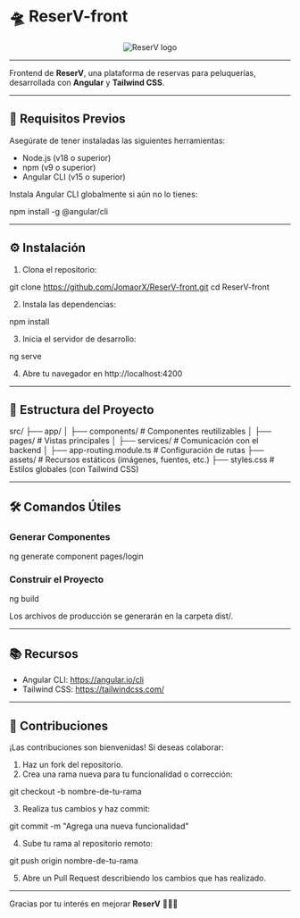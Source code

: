 # 🛸 ReserV-front

<p align="center">
<img src="i.imgur.com/7FFRjqP.png" alt="ReserV logo">
</p>

---

Frontend de **ReserV**, una plataforma de reservas para peluquerías, desarrollada con **Angular** y **Tailwind CSS**.

---

## 🚀 Requisitos Previos

Asegúrate de tener instaladas las siguientes herramientas:

- Node.js (v18 o superior)
- npm (v9 o superior)
- Angular CLI (v15 o superior)

Instala Angular CLI globalmente si aún no lo tienes:

npm install -g @angular/cli

---

## ⚙️ Instalación

1. Clona el repositorio:

git clone https://github.com/JomaorX/ReserV-front.git
cd ReserV-front

2. Instala las dependencias:

npm install

3. Inicia el servidor de desarrollo:

ng serve

4. Abre tu navegador en http://localhost:4200

---

## 🧱 Estructura del Proyecto

src/
├── app/
│   ├── components/            # Componentes reutilizables
│   ├── pages/                 # Vistas principales
│   ├── services/              # Comunicación con el backend
│   ├── app-routing.module.ts  # Configuración de rutas
├── assets/                    # Recursos estáticos (imágenes, fuentes, etc.)
├── styles.css                 # Estilos globales (con Tailwind CSS)

---

## 🛠️ Comandos Útiles

### Generar Componentes

ng generate component pages/login

### Construir el Proyecto

ng build

Los archivos de producción se generarán en la carpeta dist/.

---

## 📚 Recursos

- Angular CLI: https://angular.io/cli
- Tailwind CSS: https://tailwindcss.com/

---

## 🤝 Contribuciones

¡Las contribuciones son bienvenidas! Si deseas colaborar:

1. Haz un fork del repositorio.
2. Crea una rama nueva para tu funcionalidad o corrección:

git checkout -b nombre-de-tu-rama

3. Realiza tus cambios y haz commit:

git commit -m "Agrega una nueva funcionalidad"

4. Sube tu rama al repositorio remoto:

git push origin nombre-de-tu-rama

5. Abre un Pull Request describiendo los cambios que has realizado.

---

Gracias por tu interés en mejorar **ReserV** 💇‍♀️✨
